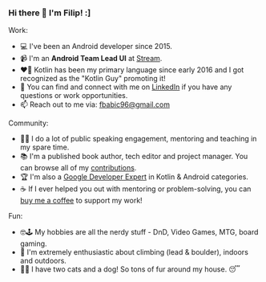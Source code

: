 ### Hi there 👋 I'm Filip! :]

Work:
- 💻 I've been an Android developer since 2015.
- 📹 I'm an **Android Team Lead UI** at [Stream](https://getstream.io/).
- ❤️‍🔥 Kotlin has been my primary language since early 2016 and I got recognized as the "Kotlin Guy" promoting it!
- 🤝 You can find and connect with me on [LinkedIn](https://www.linkedin.com/in/filbabic/) if you have any questions or work opportunities.
- 📫 Reach out to me via: fbabic96@gmail.com

Community:
- 👨‍🏫 I do a lot of public speaking engagement, mentoring and teaching in my spare time.
- 📚 I'm a published book author, tech editor and project manager. You can browse all of my [contributions](https://www.kodeco.com/u/filbabic).
- 🏆 I'm also a [Google Developer Expert](https://developers.google.com/community/experts) in Kotlin & Android categories.
- ☕ If I ever helped you out with mentoring or problem-solving, you can [buy me a coffee](https://www.buymeacoffee.com/filbabic) to support my work!

Fun:
- 🤓🕹️ My hobbies are all the nerdy stuff - DnD, Video Games, MTG, board gaming.
- 🧗 I'm extremely enthusiastic about climbing (lead & boulder), indoors and outdoors.
- 🐶🐱 I have two cats and a dog! So tons of fur around my house. 😴
